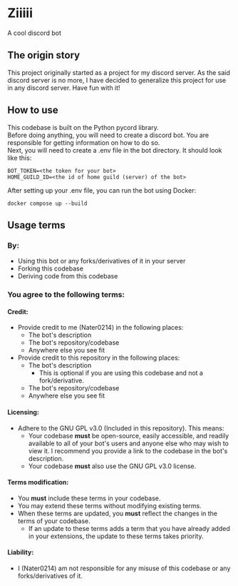 Ziiiii
=====
A cool discord bot

The origin story
-----
This project originally started as a project for my discord server. As the said discord server is no more, I have decided to generalize this project for use in any discord server. Have fun with it!

How to use
-----
This codebase is built on the Python pycord library.  
Before doing anything, you will need to create a discord bot. You are responsible for getting information on how to do so.  
Next, you will need to create a .env file in the bot directory. It should look like this:
```
BOT_TOKEN=<the token for your bot>
HOME_GUILD_ID=<the id of home guild (server) of the bot>
```
After setting up your .env file, you can run the bot using Docker:
```
docker compose up --build
```

Usage terms
-----
### By:
- Using this bot or any forks/derivatives of it in your server
- Forking this codebase
- Deriving code from this codebase

### You agree to the following terms:
#### Credit:
- Provide credit to me (Nater0214) in the following places:
  - The bot's description
  - The bot's repository/codebase
  - Anywhere else you see fit
- Provide credit to this repository in the following places:
  - The bot's description
    - This is optional if you are using this codebase and not a fork/derivative.
  - The bot's repository/codebase
  - Anywhere else you see fit
#### Licensing:
- Adhere to the GNU GPL v3.0 (Included in this repository). This means:
  - Your codebase **must** be open-source, easily accessible, and readily available to all of your bot's users and anyone else who may wish to view it. I recommend you provide a link to the codebase in the bot's description.
  - Your codebase **must** also use the GNU GPL v3.0 license.
#### Terms modification:
- You **must** include these terms in your codebase.
- You may extend these terms without modifying existing terms.
- When these terms are updated, you **must** reflect the changes in the terms of your codebase.
  - If an update to these terms adds a term that you have already added in your extensions, the update to these terms takes priority.
#### Liability:
- I (Nater0214) am not responsible for any misuse of this codebase or any forks/derivatives of it.